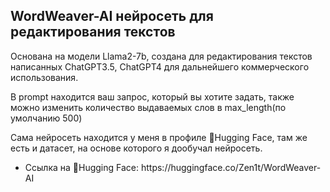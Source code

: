 <h2>WordWeaver-AI нейросеть для редактирования текстов</h2>
<p>Основана на модели Llama2-7b, создана для редактирования текстов написанных ChatGPT3.5, ChatGPT4 для дальнейшего коммерческого использования.</p>
<p>В prompt находится ваш запрос, который вы хотите задать, также можно изменить количество выдаваемых слов в max_length(по умолчанию 500)</p>
<p>Сама нейросеть находится у меня в профиле 🤗Hugging Face, там же есть и датасет, на основе которого я дообучал нейросеть.</p>

<ul><li>Ссылка на 🤗Hugging Face: https://huggingface.co/Zen1t/WordWeaver-AI</li></ul>
